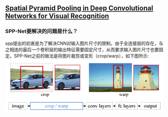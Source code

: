 
## [Spatial Pyramid Pooling in Deep Convolutional Networks for Visual Recognition](https://arxiv.org/abs/1406.4729)
### SPP-Net要解决的问题是什么？
spp提出的初衷是为了解决CNN对输入图片尺寸的限制。由于全连接层的存在，与之相连的最后一个卷积层的输出特征需要固定尺寸，从而要求输入图片尺寸也要固定。SPP-Net之前的做法是将图片裁剪或变形（crop/warp），如下图所示:
![spp-net](sources/spp-net1.png)
